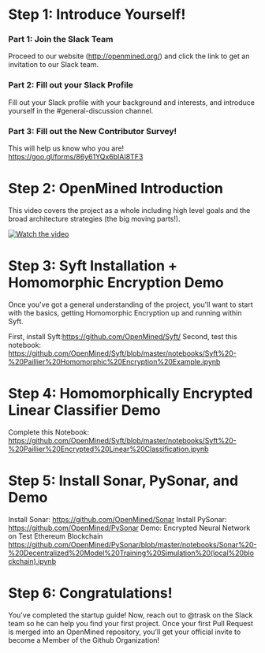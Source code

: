 # Step 1: Introduce Yourself!

### Part 1: Join the Slack Team
Proceed to our website (http://openmined.org/) and click the link to get an invitation to our Slack team. 

### Part 2: Fill out your Slack Profile
Fill out your Slack profile with your background and interests, and introduce yourself in the #general-discussion channel.

### Part 3: Fill out the New Contributor Survey!
This will help us know who you are!
https://goo.gl/forms/86y61YQx6bIAI8TF3

# Step 2: OpenMined Introduction

This video covers the project as a whole including high level goals and the broad architecture strategies (the big moving parts!).

[![Watch the video](https://github.com/OpenMined/Docs/raw/master/img/OpenMinedIntro.png)](https://www.youtube.com/watch?v=sXFmKquiVnk)

# Step 3: Syft Installation + Homomorphic Encryption Demo

Once you've got a general understanding of the project, you'll want to start with the basics, getting Homomorphic Encryption up and running within Syft.

First, install Syft:https://github.com/OpenMined/Syft/
Second, test this notebook: https://github.com/OpenMined/Syft/blob/master/notebooks/Syft%20-%20Paillier%20Homomorphic%20Encryption%20Example.ipynb

# Step 4: Homomorphically Encrypted Linear Classifier Demo

Complete this Notebook: https://github.com/OpenMined/Syft/blob/master/notebooks/Syft%20-%20Paillier%20Encrypted%20Linear%20Classification.ipynb

# Step 5: Install Sonar, PySonar, and Demo

Install Sonar: https://github.com/OpenMined/Sonar
Install PySonar: https://github.com/OpenMined/PySonar
Demo: Encrypted Neural Network on Test Ethereum Blockchain
https://github.com/OpenMined/PySonar/blob/master/notebooks/Sonar%20-%20Decentralized%20Model%20Training%20Simulation%20(local%20blockchain).ipynb

# Step 6: Congratulations!

You've completed the startup guide! Now, reach out to @trask on the Slack team so he can help you find your first project. Once your first Pull Request is merged into an OpenMined repository, you'll get your official invite to become a Member of the Github Organization!
